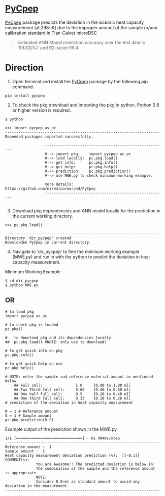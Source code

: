 # [PyCpep](https://pypi.org/project/pycpep/1.0.1/)
[PyCpep](https://pypi.org/project/pycpep/1.0.1/) package predicts the deviation in the isobaric heat capacity measurement (at 298~K) due to the improper amount of the sample or/and calibration standard in Tian-Calvet microDSC

> Estimated ANN Model prediction accuracy over the test data is '99.83[%]' and R2-score 99.4

# Direction
1. Open terminal and install the [PyCpep](https://pypi.org/project/pycpep/1.0.1/) package by the following pip command.
```
pip install pycpep
```
2. To check the pkg download and importing the pkg in python. Python 3.8 or higher version is required.
```
$ python

>>> import pycpep as pc
----------------------------------------------------------------------
Depended packages imported successfully.

                  -------------------------------------------------------
                  #--> import pkg:    import pycpep as pc
                  #--> load locally:  pc.pkg.load()
                  #--> get info:      pc.pkg.info()
                  #--> get help:      pc.pkg.help()
                  #--> prediction:    pc.pkg.prediction()
                  #--> use MWE.py to check minimum working example.

                  more details: https://github.com/nirmalparmarphd/PyCpep
                  -------------------------------------------------------
                  
```
3. Download pkg dependencies and ANN model locally for the prediction in the current working directory.

```
>>> pc.pkg.load()

----------------------------------------------------------------------
Directory 'dir_pycpep' created
Downloaded PyCpep in current directory.
```

4. Navigate to 'dir_pycpep' to fine the minimum working example (MWE.py) and run in with the python to predict the deviation in heat capacity measurement.

Minimum Working Example

```
$ cd dir_pycpep
$ python MWE.py
```

## OR

```python:
# to load pkg
import pycpep as pc

# to check pkg is loaded
pc.pkg()

#   to download pkg and its dependencies locally 
##  pc.pkg.load() #NOTE: only use to download!

# to get quick info on pkg
pc.pkg.info()

# to get quick help on use
pc.pkg.help()

# NOTE: enter the sample and reference material amount as mentioned below
    ## Full cell:               1.0     [0.80 to 1.00 ml]
    ## Two Third full cell:     0.66    [0.40 to 0.80 ml]
    ## One half full cell:      0.5     [0.26 to 0.40 ml]
    ## One third full cell:     0.33    [0.10 to 0.26 ml]
# prediction of the deviation in heat capacity measurement

R = 1 # Reference amount
S = 1 # Sample amount
pc.pkg.prediction(R,S)

```
Example output of the prediction shown in the MWE.py
```
1/1 [==============================] - 0s 494ms/step
----------------------------------------------------------------------
Reference amount :  1
Sample amount :  1
Heat capacity measurement deviation prediction (%):  [[-0.1]]
COMMENT(s):
              You are Awesome!! The predicted deviation is below 1%!
              The combination of the sample and the reference amount is appropriate.
              NOTE:
              Consider 0.8~ml as standard amount to avoid any deviation in the measurement.
----------------------------------------------------------------------
```